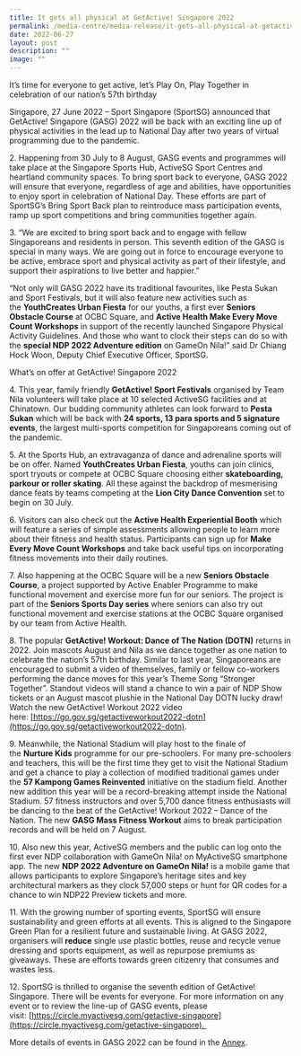 ```yaml
---
title: It gets all physical at GetActive! Singapore 2022
permalink: /media-centre/media-release/it-gets-all-physical-at-getactive-singapore-2022/
date: 2022-06-27
layout: post
description: ""
image: ""
---
```

It’s time for everyone to get active, let’s Play On, Play Together in celebration of our nation’s 57th birthday  
  
Singapore, 27 June 2022 – Sport Singapore (SportSG) announced that GetActive! Singapore (GASG) 2022 will be back with an exciting line up of physical activities in the lead up to National Day after two years of virtual programming due to the pandemic.  
  
2\. Happening from 30 July to 8 August, GASG events and programmes will take place at the Singapore Sports Hub, ActiveSG Sport Centres and heartland community spaces. To bring sport back to everyone, GASG 2022 will ensure that everyone, regardless of age and abilities, have opportunities to enjoy sport in celebration of National Day. These efforts are part of SportSG’s Bring Sport Back plan to reintroduce mass participation events, ramp up sport competitions and bring communities together again.  
  
3\. “We are excited to bring sport back and to engage with fellow Singaporeans and residents in person. This seventh edition of the GASG is special in many ways. We are going out in force to encourage everyone to be active, embrace sport and physical activity as part of their lifestyle, and support their aspirations to live better and happier.”

“Not only will GASG 2022 have its traditional favourites, like Pesta Sukan and Sport Festivals, but it will also feature new activities such as the **YouthCreates Urban Fiesta** for our youths, a first ever **Seniors Obstacle Course** at OCBC Square, and **Active Health Make Every Move Count Workshops** in support of the recently launched Singapore Physical Activity Guidelines. And those who want to clock their steps can do so with the **special NDP 2022 Adventure edition** on GameOn Nila!” said Dr Chiang Hock Woon, Deputy Chief Executive Officer, SportSG.  
  
What’s on offer at GetActive! Singapore 2022  
  
4\. This year, family friendly **GetActive! Sport Festivals** organised by Team Nila volunteers will take place at 10 selected ActiveSG facilities and at Chinatown. Our budding community athletes can look forward to **Pesta Sukan** which will be back with **24 sports, 13 para sports and 5 signature events**, the largest multi-sports competition for Singaporeans coming out of the pandemic.  
  
5\. At the Sports Hub, an extravaganza of dance and adrenaline sports will be on offer. Named **YouthCreates Urban Fiesta**, youths can join clinics, sport tryouts or compete at OCBC Square choosing either **skateboarding, parkour or roller skating**. All these against the backdrop of mesmerising dance feats by teams competing at the **Lion City Dance Convention** set to begin on 30 July.  
  
6\. Visitors can also check out the **Active Health Experiential Booth** which will feature a series of simple assessments allowing people to learn more about their fitness and health status. Participants can sign up for **Make Every Move Count Workshops** and take back useful tips on incorporating fitness movements into their daily routines.  
  
7\. Also happening at the OCBC Square will be a new **Seniors Obstacle Course**, a project supported by Active Enabler Programme to make functional movement and exercise more fun for our seniors. The project is part of the **Seniors Sports Day series** where seniors can also try out functional movement and exercise stations at the OCBC Square organised by our team from Active Health.  
  
8\. The popular **GetActive! Workout: Dance of The Nation (DOTN)** returns in 2022. Join mascots August and Nila as we dance together as one nation to celebrate the nation’s 57th birthday. Similar to last year, Singaporeans are encouraged to submit a video of themselves, family or fellow co-workers performing the dance moves for this year’s Theme Song “Stronger Together”. Standout videos will stand a chance to win a pair of NDP Show tickets or an August mascot plushie in the National Day DOTN lucky draw! Watch the new GetActive! Workout 2022 video here: [https://go.gov.sg/getactiveworkout2022-dotn](https://go.gov.sg/getactiveworkout2022-dotn).  
  
9\. Meanwhile, the National Stadium will play host to the finale of the **Nurture Kids** programme for our pre-schoolers. For many pre-schoolers and teachers, this will be the first time they get to visit the National Stadium and get a chance to play a collection of modified traditional games under the **57 Kampong Games Reinvented** initiative on the stadium field. Another new addition this year will be a record-breaking attempt inside the National Stadium. 57 fitness instructors and over 5,700 dance fitness enthusiasts will be dancing to the beat of the GetActive! Workout 2022 – Dance of the Nation. The new **GASG Mass Fitness Workout** aims to break participation records and will be held on 7 August.  
  
10\. Also new this year, ActiveSG members and the public can log onto the first ever NDP collaboration with GameOn Nila! on MyActiveSG smartphone app. The new **NDP 2022 Adventure on GameOn Nila!** is a mobile game that allows participants to explore Singapore’s heritage sites and key architectural markers as they clock 57,000 steps or hunt for QR codes for a chance to win NDP22 Preview tickets and more.  
  
11\. With the growing number of sporting events, SportSG will ensure sustainability and green efforts at all events. This is aligned to the Singapore Green Plan for a resilient future and sustainable living. At GASG 2022, organisers will **reduce** single use plastic bottles, reuse and recycle venue dressing and sports equipment, as well as repurpose premiums as giveaways. These are efforts towards green citizenry that consumes and wastes less.  
  
12\. SportSG is thrilled to organise the seventh edition of GetActive! Singapore. There will be events for everyone. For more information on any event or to review the line-up of GASG events, please visit: [https://circle.myactivesg.com/getactive-singapore](https://circle.myactivesg.com/getactive-singapore).   
  
More details of events in GASG 2022 can be found in the [Annex](https://www.sportsingapore.gov.sg/-/media/SSC/Corporate/Files/News-and-Updates/Media-Releases/2022/June-2022/Media-Release---It-all-gets-physical-at-GetActive!-Singapore-2022---27-June-(updated-29-June).ashx?la=en&hash=E37255B570D7DF49DC425F4A922D7892891F18BB).